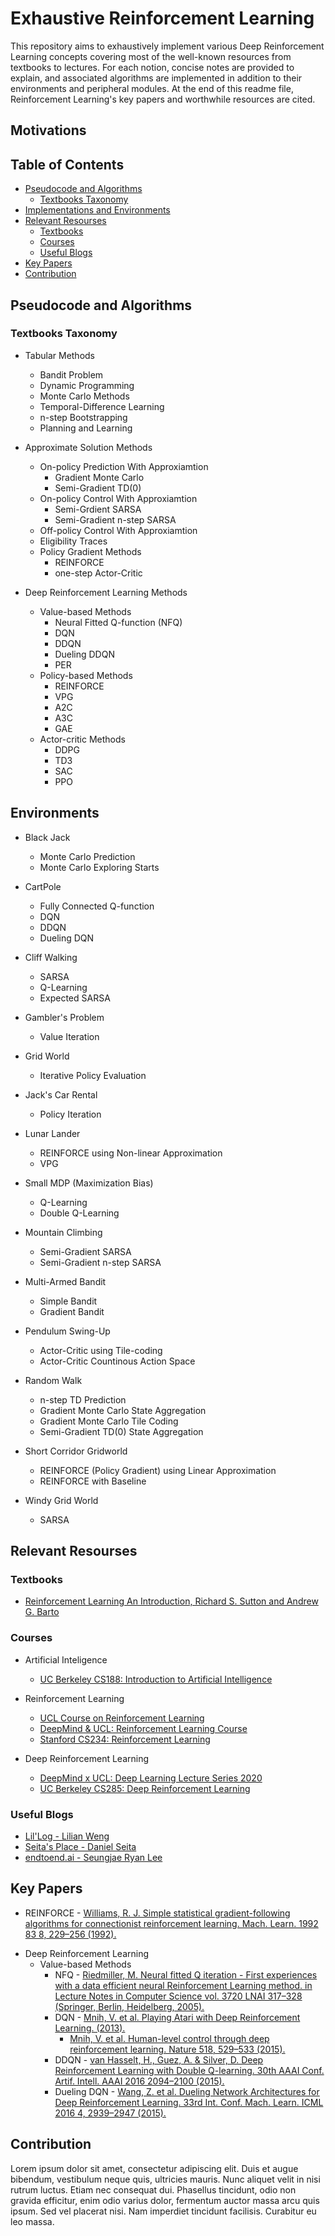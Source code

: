 # Exhaustive Reinforcement Learning
This repository aims to exhaustively implement various Deep Reinforcement Learning concepts covering most of the well-known resources from textbooks to lectures. For each notion, concise notes are provided to explain, and associated algorithms are implemented in addition to their environments and peripheral modules. At the end of this readme file, Reinforcement Learning's key papers and worthwhile resources are cited.

## Motivations


## Table of Contents
* [Pseudocode and Algorithms](#pseudocode-and-algorithms)
    - [Textbooks Taxonomy](#textbooks-taxonomy)
* [Implementations and Environments](#implementations-and-environments)
* [Relevant Resourses](#relevant-resourses)
    - [Textbooks](#textbooks)
    - [Courses](#courses)
    - [Useful Blogs](#useful-blogs)
* [Key Papers](#key-papers)
* [Contribution](#contribution)

## Pseudocode and Algorithms

### Textbooks Taxonomy
* Tabular Methods
    + Bandit Problem
    + Dynamic Programming
    + Monte Carlo Methods
    + Temporal-Difference Learning
    + n-step Bootstrapping
    + Planning and Learning

* Approximate Solution Methods
    + On-policy Prediction With Approxiamtion
        - Gradient Monte Carlo
        - Semi-Gradient TD(0)
    + On-policy Control With Approxiamtion
        - Semi-Grdient SARSA
        - Semi-Gradient n-step SARSA
    + Off-policy Control  With Approxiamtion
    + Eligibility Traces
    + Policy Gradient Methods
        - REINFORCE
        - one-step Actor-Critic

* Deep Reinforcement Learning Methods
    + Value-based Methods
        - Neural Fitted Q-function (NFQ)
        - DQN
        - DDQN
        - Dueling DDQN
        - PER
    + Policy-based Methods
        - REINFORCE
        - VPG
        - A2C
        - A3C
        - GAE
    + Actor-critic Methods
        - DDPG
        - TD3
        - SAC
        - PPO

## Environments

* Black Jack
    + Monte Carlo Prediction
    + Monte Carlo Exploring Starts

* CartPole
    + Fully Connected Q-function
    + DQN
    + DDQN
    + Dueling DQN

* Cliff Walking
    + SARSA
    + Q-Learning
    + Expected SARSA

* Gambler's Problem
    + Value Iteration

* Grid World
    + Iterative Policy Evaluation

* Jack's Car Rental
    + Policy Iteration

* Lunar Lander
    + REINFORCE using Non-linear Approximation
    + VPG

* Small MDP (Maximization Bias)
    + Q-Learning
    + Double Q-Learning

* Mountain Climbing
    + Semi-Gradient SARSA 
    + Semi-Gradient n-step SARSA

* Multi-Armed Bandit
    + Simple Bandit
    + Gradient Bandit

* Pendulum Swing-Up
    + Actor-Critic using Tile-coding
    + Actor-Critic Countinous Action Space

* Random Walk
    + n-step TD Prediction
    + Gradient Monte Carlo State Aggregation
    + Gradient Monte Carlo Tile Coding
    + Semi-Gradient TD(0) State Aggregation

* Short Corridor Gridworld
    + REINFORCE (Policy Gradient) using Linear Approximation
    + REINFORCE with Baseline

* Windy Grid World
    + SARSA


## Relevant Resourses

### Textbooks
+ [Reinforcement Learning An Introduction, Richard S. Sutton and Andrew G. Barto](http://incompleteideas.net/book/the-book.html)

### Courses
+ Artificial Inteligence
    - [UC Berkeley CS188: Introduction to Artificial Intelligence](https://inst.eecs.berkeley.edu/~cs188/)

+ Reinforcement Learning
    - [UCL Course on Reinforcement Learning](https://www.davidsilver.uk/teaching/)
    - [DeepMind & UCL: Reinforcement Learning Course](https://youtube.com/playlist?list=PLqYmG7hTraZBKeNJ-JE_eyJHZ7XgBoAyb)
    - [Stanford CS234: Reinforcement Learning](https://web.stanford.edu/class/cs234/)

+ Deep Reinforcement Learning
    - [DeepMind x UCL: Deep Learning Lecture Series 2020](https://youtube.com/playlist?list=PLqYmG7hTraZCDxZ44o4p3N5Anz3lLRVZF)
    - [UC Berkeley CS285: Deep Reinforcement Learning](http://rail.eecs.berkeley.edu/deeprlcourse/)

### Useful Blogs
+ [Lil'Log - Lilian Weng](https://lilianweng.github.io/lil-log/)
+ [Seita's Place - Daniel Seita](https://danieltakeshi.github.io/)
+ [endtoend.ai - Seungjae Ryan Lee](https://endtoend.ai)


## Key Papers
+ REINFORCE - [Williams, R. J. Simple statistical gradient-following algorithms for connectionist reinforcement learning. Mach. Learn. 1992 83 8, 229–256 (1992).](https://link.springer.com/article/10.1007/BF00992696)

* Deep Reinforcement Learning
    * Value-based Methods
        + NFQ - [Riedmiller, M. Neural fitted Q iteration - First experiences with a data efficient neural Reinforcement Learning method. in Lecture Notes in Computer Science vol. 3720 LNAI 317–328 (Springer, Berlin, Heidelberg, 2005).](https://link.springer.com/chapter/10.1007/11564096_32)
        + DQN - [Mnih, V. et al. Playing Atari with Deep Reinforcement Learning. (2013).](https://arxiv.org/abs/1312.5602)
            - [Mnih, V. et al. Human-level control through deep reinforcement learning. Nature 518, 529–533 (2015).](https://www.nature.com/articles/nature14236)
        + DDQN - [van Hasselt, H., Guez, A. & Silver, D. Deep Reinforcement Learning with Double Q-learning. 30th AAAI Conf. Artif. Intell. AAAI 2016 2094–2100 (2015).](https://arxiv.org/abs/1509.06461)
        + Dueling DQN - [Wang, Z. et al. Dueling Network Architectures for Deep Reinforcement Learning. 33rd Int. Conf. Mach. Learn. ICML 2016 4, 2939–2947 (2015).](https://arxiv.org/abs/1511.06581v3)
    

## Contribution
Lorem ipsum dolor sit amet, consectetur adipiscing elit. Duis et augue bibendum, vestibulum neque quis, ultricies mauris. Nunc aliquet velit in nisi rutrum luctus. Etiam nec consequat dui. Phasellus tincidunt, odio non gravida efficitur, enim odio varius dolor, fermentum auctor massa arcu quis ipsum. Sed vel placerat nisi. Nam imperdiet tincidunt facilisis. Curabitur eu leo massa.
